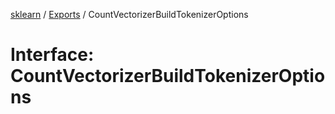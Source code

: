 [sklearn](../readme.md) / [Exports](../modules.md) / CountVectorizerBuildTokenizerOptions

# Interface: CountVectorizerBuildTokenizerOptions
